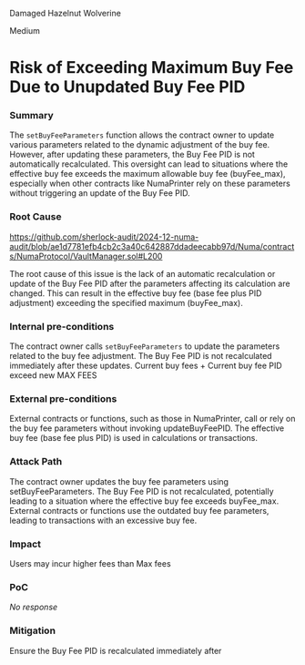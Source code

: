 Damaged Hazelnut Wolverine

Medium

# Risk of Exceeding Maximum Buy Fee Due to Unupdated Buy Fee PID

### Summary

The `setBuyFeeParameters` function allows the contract owner to update various parameters related to the dynamic adjustment of the buy fee. However, after updating these parameters, the Buy Fee PID is not automatically recalculated. This oversight can lead to situations where the effective buy fee exceeds the maximum allowable buy fee (buyFee_max), especially when other contracts like NumaPrinter rely on these parameters without triggering an update of the Buy Fee PID.

### Root Cause
https://github.com/sherlock-audit/2024-12-numa-audit/blob/ae1d7781efb4cb2c3a40c642887ddadeecabb97d/Numa/contracts/NumaProtocol/VaultManager.sol#L200

The root cause of this issue is the lack of an automatic recalculation or update of the Buy Fee PID after the parameters affecting its calculation are changed. This can result in the effective buy fee (base fee plus PID adjustment) exceeding the specified maximum (buyFee_max).

### Internal pre-conditions

The contract owner calls `setBuyFeeParameters` to update the parameters related to the buy fee adjustment.
The Buy Fee PID is not recalculated immediately after these updates.
Current buy fees + Current buy fee PID exceed new MAX FEES

### External pre-conditions

External contracts or functions, such as those in NumaPrinter, call or rely on the buy fee parameters without invoking updateBuyFeePID.
The effective buy fee (base fee plus PID) is used in calculations or transactions.

### Attack Path

The contract owner updates the buy fee parameters using setBuyFeeParameters.
The Buy Fee PID is not recalculated, potentially leading to a situation where the effective buy fee exceeds buyFee_max.
External contracts or functions use the outdated buy fee parameters, leading to transactions with an excessive buy fee.

### Impact

Users may incur higher fees than Max fees

### PoC

_No response_

### Mitigation

Ensure the Buy Fee PID is recalculated immediately after